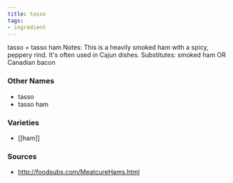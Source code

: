 ```yaml
---
title: tasso
tags:
- ingredient
---
```

tasso = tasso ham Notes: This is a heavily smoked ham with a spicy, peppery rind. It's often used in Cajun dishes. Substitutes: smoked ham OR Canadian bacon

### Other Names

* tasso
* tasso ham

### Varieties

* [[ham]]

### Sources
* http://foodsubs.com/MeatcureHams.html
